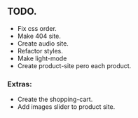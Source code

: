 ## TODO.
- Fix css order.
- Make 404 site.
- Create audio site.
- Refactor styles.
- Make light-mode
- Create product-site pero each product.

### Extras:
- Create the shopping-cart.
- Add images slider to product site.